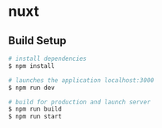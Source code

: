 # nuxt

## Build Setup

```bash
# install dependencies
$ npm install

# launches the application localhost:3000
$ npm run dev

# build for production and launch server
$ npm run build
$ npm run start


```


